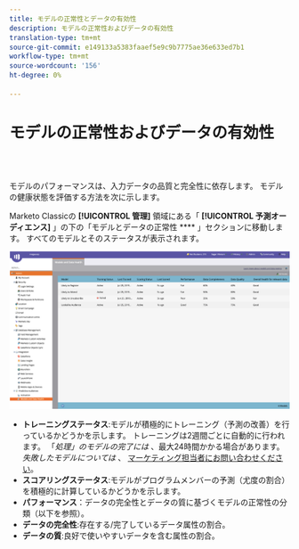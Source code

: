 ```yaml
---
title: モデルの正常性とデータの有効性
description: モデルの正常性およびデータの有効性
translation-type: tm+mt
source-git-commit: e149133a5383faaef5e9c9b7775ae36e633ed7b1
workflow-type: tm+mt
source-wordcount: '156'
ht-degree: 0%

---
```



# モデルの正常性およびデータの有効性

<br> 

モデルのパフォーマンスは、入力データの品質と完全性に依存します。 モデルの健康状態を評価する方法を次に示します。

Marketo Classicの **[!UICONTROL 管理]** 領域にある「 **[!UICONTROL 予測オーディエンス]** 」の下の「モデルとデータの正常性 **** 」セクションに移動します。 すべてのモデルとそのステータスが表示されます。

![イメージ1](/help/sky/assets/predictive-audiences/model-health-and-data-validity/model-health-and-data-validity-1.png)

* **トレーニングステータス**:モデルが積極的にトレーニング（予測の改善）を行っているかどうかを示します。 トレーニングは2週間ごとに自動的に行われます。 「_処理」のモデルの完了には_ 、最大24時間かかる場合があります。 _失敗したモデルについては_ 、 [マーケティング担当者にお問い合わせください](https://nation.marketo.com/t5/Support/ct-p/Support)。
* **スコアリングステータス**:モデルがプログラムメンバーの予測（尤度の割合）を積極的に計算しているかどうかを示します。
* **パフォーマンス**：データの完全性とデータの質に基づくモデルの正常性の分類（以下を参照）。
* **データの完全性**:存在する/完了しているデータ属性の割合。
* **データの質**:良好で使いやすいデータを含む属性の割合。
